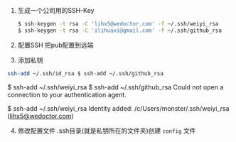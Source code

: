 1. 生成一个公司用的SSH-Key
   ```bash
   $ ssh-keygen -t rsa -C 'lihx5@wedoctor.com' -f ~/.ssh/weiyi_rsa
   $ ssh-keygen -t rsa -C 'ilihuaxi@gmail.com' -f ~/.ssh/github_rsa
   ```

2. 配置SSH
把pub配置到远端

3. 添加私钥
```bash
ssh-add ~/.ssh/id_rsa $ ssh-add ~/.ssh/github_rsa
```

$ ssh-add ~/.ssh/weiyi_rsa $ ssh-add ~/.ssh/github_rsa
Could not open a connection to your authentication agent.

$ ssh-add ~/.ssh/weiyi_rsa
Identity added: /c/Users/monster/.ssh/weiyi_rsa (lihx5@wedoctor.com)


4. 修改配置文件
.ssh目录(就是私钥所在的文件夹)创建 `config` 文件

